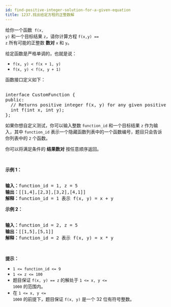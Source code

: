 ```yaml
---
id: find-positive-integer-solution-for-a-given-equation
title: 1237.找出给定方程的正整数解
---
```

给你一个函数  <code>f(x, y)</code> 和一个目标结果 <code>z</code>，请你计算方程 <code>f(x,y) == z</code> 所有可能的正整数 **数对** <code>x</code> 和 <code>y</code>。

给定函数是严格单调的，也就是说：


- <code>f(x, y) &lt; f(x + 1, y)</code>
- <code>f(x, y) &lt; f(x, y + 1)</code>

函数接口定义如下：


<pre><br/>interface CustomFunction &#123;<br/>public:<br/>  // Returns positive integer f(x, y) for any given positive integer x and y.<br/>  int f(int x, int y);<br/>&#125;;<br/></pre>

如果你想自定义测试，你可以输入整数 <code>function_id</code> 和一个目标结果 <code>z</code> 作为输入，其中 <code>function_id</code> 表示一个隐藏函数列表中的一个函数编号，题目只会告诉你列表中的 <code>2</code> 个函数。  

你可以将满足条件的 **结果数对** 按任意顺序返回。

 

**示例 1：**


<pre><br/><strong>输入：</strong>function_id = 1, z = 5<br/><strong>输出：</strong>[[1,4],[2,3],[3,2],[4,1]]<br/><strong>解释：</strong>function_id = 1 表示 f(x, y) = x + y</pre>

**示例 2：**


<pre><br/><strong>输入：</strong>function_id = 2, z = 5<br/><strong>输出：</strong>[[1,5],[5,1]]<br/><strong>解释：</strong>function_id = 2 表示 f(x, y) = x * y<br/></pre>

 

**提示：**


- <code>1 &lt;= function_id &lt;= 9</code>
- <code>1 &lt;= z &lt;= 100</code>
- 题目保证 <code>f(x, y) == z</code> 的解处于 <code>1 &lt;= x, y &lt;= 1000</code> 的范围内。
- 在 <code>1 &lt;= x, y &lt;= 1000</code> 的前提下，题目保证 <code>f(x, y)</code> 是一个 32 位有符号整数。
